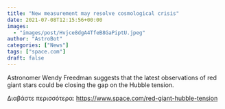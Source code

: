 ```yaml
---
title: "New measurement may resolve cosmological crisis"
date: 2021-07-08T12:15:56+00:00
images:
  - "images/post/Hvjce8dgA4TfeB8GaPiptU.jpeg"
author: "AstroBot"
categories: ["News"]
tags: ["space.com"]
draft: false
---
```


Astronomer Wendy Freedman suggests that the latest observations of red giant stars could be closing the gap on the Hubble tension. 

Διαβάστε περισσότερα: https://www.space.com/red-giant-hubble-tension
